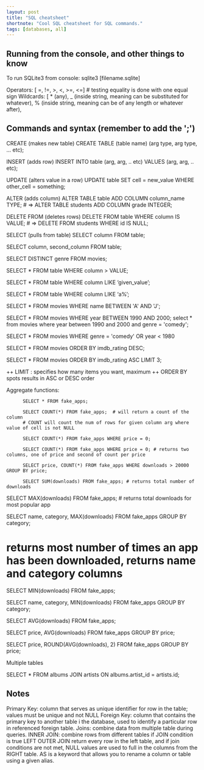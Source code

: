 ```yaml
---
layout: post
title: "SQL cheatsheet"
shortnote: "Cool SQL cheatsheet for SQL commands."
tags: [databases, all]
---
```


## Running from the console, and other things to know
To run SQLite3 from console:
sqlite3 [filename.sqlite]

Operators: [ =, !=, >, <, >=, <=]  # testing equality is done with one equal sign
Wildcards: [ * (any),
                     _ (inside string, meaning can be substituted for whatever),
                    % (inside string, meaning can be of any length or whatever after),

## Commands and syntax (remember to add the ';')

CREATE (makes new table)
CREATE TABLE (table name) (arg type, arg type, … etc);

INSERT (adds row)
INSERT INTO table (arg, arg, .. etc) VALUES (arg, arg, .. etc);

UPDATE (alters value in a row)
UPDATE table SET cell = new_value WHERE other_cell = something;

ALTER (adds column)
          ALTER TABLE table ADD COLUMN column_name TYPE;
          # => ALTER TABLE students ADD COLUMN grade INTEGER;

DELETE FROM (deletes rows)
         DELETE FROM table WHERE column IS VALUE;
         # => DELETE FROM students WHERE id IS NULL;

SELECT (pulls from table)
          SELECT column FROM table;

SELECT column, second_column FROM table;

SELECT DISTINCT genre FROM movies;

SELECT * FROM table WHERE column > VALUE;

SELECT * FROM table WHERE column LIKE ‘given_value’;

SELECT * FROM table WHERE column LIKE ‘a%’;

SELECT * FROM movies WHERE name BETWEEN 'A' AND 'J';

SELECT * FROM movies WHERE year BETWEEN 1990 AND 2000;
select * from movies where year between 1990 and 2000 and genre = 'comedy';

SELECT * FROM movies WHERE genre = 'comedy' OR year < 1980

SELECT * FROM movies ORDER BY imdb_rating DESC;

SELECT * FROM movies ORDER BY imdb_rating ASC LIMIT 3;

++ LIMIT : specifies how many items you want, maximum
++ ORDER BY spots results in ASC or DESC order

Aggregate functions:

          SELECT * FROM fake_apps;

          SELECT COUNT(*) FROM fake_apps;  # will return a count of the column
          # COUNT will count the num of rows for given column arg where value of cell is not NULL

          SELECT COUNT(*) FROM fake_apps WHERE price = 0;

          SELECT COUNT(*) FROM fake_apps WHERE price = 0; # returns two columns, one of price and second of count per price

          SELECT price, COUNT(*) FROM fake_apps WHERE downloads > 20000 GROUP BY price;

          SELECT SUM(downloads) FROM fake_apps; # returns total number of downloads

SELECT MAX(downloads) FROM fake_apps; # returns total downloads for most popular app

SELECT name, category, MAX(downloads) FROM fake_apps GROUP BY category;
  # returns most number of times an app has been downloaded, returns name and category columns

SELECT MIN(downloads) FROM fake_apps;

SELECT name, category, MIN(downloads) FROM fake_apps GROUP BY category;

SELECT AVG(downloads) FROM fake_apps;

SELECT price, AVG(downloads) FROM fake_apps GROUP BY price;

SELECT price, ROUND(AVG(downloads), 2) FROM fake_apps GROUP BY price;

Multiple tables

SELECT * FROM albums JOIN artists ON albums.artist_id = artists.id;

## Notes

Primary Key: column that serves as unique identifier for row in the table; values must be unique and not NULL
Foreign Key: column that contains the primary key to another table i the database, used to identify a particular row in referenced foreign table.
Joins: combine data from multiple table during queries.
INNER JOIN: combine rows from different tables if JOIN condition is true
LEFT OUTER JOIN return every row in the left table, and if join conditions are not met, NULL values are used to full in the columns from the RIGHT table.
AS is a keyword that allows you to rename a column or table using a given alias.
